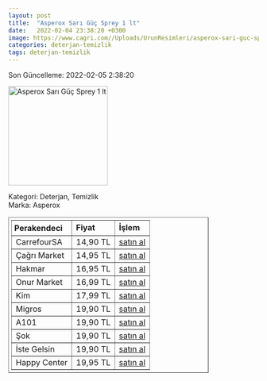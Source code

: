 ```yaml
---
layout: post
title:  "Asperox Sarı Güç Sprey 1 lt"
date:   2022-02-04 23:38:20 +0300
image: https://www.cagri.com//Uploads/UrunResimleri/asperox-sari-guc-sprey-1-lt-fbb6.jpg
categories: deterjan-temizlik
tags: deterjan-temizlik
---
```


Son Güncelleme: 2022-02-05 2:38:20

<img src="https://www.cagri.com//Uploads/UrunResimleri/asperox-sari-guc-sprey-1-lt-fbb6.jpg" width="200" alt="Asperox Sarı Güç Sprey 1 lt" />

Kategori: Deterjan, Temizlik
<br />
Marka: Asperox

<table border="1" style="padding: 5px;width:80%;">
  <tr>
    <td style="padding: 5px;"><strong>Perakendeci</strong></td>
    <td><strong>Fiyat</strong></td>
    <td><strong>İşlem</strong></td>
  </tr>
  <tr>
              <td>CarrefourSA</td>
              <td>14,90 TL</td>
              <td><a target="_blank" href="https://www.carrefoursa.com/asperox-sari-guc-1-lt-p-30285107">satın al</a></td>
            </tr><tr>
              <td>Çağrı Market</td>
              <td>14,95 TL</td>
              <td><a target="_blank" href="https://www.cagri.com/asperox-sari-guc-sprey-1-lt-18038">satın al</a></td>
            </tr><tr>
              <td>Hakmar</td>
              <td>16,95 TL</td>
              <td><a target="_blank" href="https://www.hakmarexpress.com.tr/urun/temizlik-asperox-sari-guc-cok-amacli-ultra-yag-cozucu-1-lt">satın al</a></td>
            </tr><tr>
              <td>Onur Market</td>
              <td>16,99 TL</td>
              <td><a target="_blank" href="https://www.onurmarket.com/product/asperox-sari-guc-1-lt-sprey/b30900fa-67df-4291-b1ec-bf06304889fc">satın al</a></td>
            </tr><tr>
              <td>Kim</td>
              <td>17,99 TL</td>
              <td><a target="_blank" href="https://www.kimgeldi.com/asperox-sari-guc-1000-ml">satın al</a></td>
            </tr><tr>
              <td>Migros</td>
              <td>19,90 TL</td>
              <td><a target="_blank" href="https://www.migros.com.tr/asperox-sari-guc-sprey-1-l-p-1d4f3c4">satın al</a></td>
            </tr><tr>
              <td>A101</td>
              <td>19,90 TL</td>
              <td><a target="_blank" href="https://www.a101.com.tr/market/asperox-sari-guc-ultra-yag-cozucu-1-l/">satın al</a></td>
            </tr><tr>
              <td>Şok</td>
              <td>19,90 TL</td>
              <td><a target="_blank" href="https://www.sokmarket.com.tr/sari-guc-1-lt-p-29102/">satın al</a></td>
            </tr><tr>
              <td>İste Gelsin</td>
              <td>19,90 TL</td>
              <td><a target="_blank" href="https://www.istegelsin.com/urun/asperox-sari-guc-sprey-1-l_PRS21-AD">satın al</a></td>
            </tr><tr>
              <td>Happy Center</td>
              <td>19,95 TL</td>
              <td><a target="_blank" href="https://www.happycenter.com.tr/asperox-sari-guc-1lt-sprey12">satın al</a></td>
            </tr>
</table>

